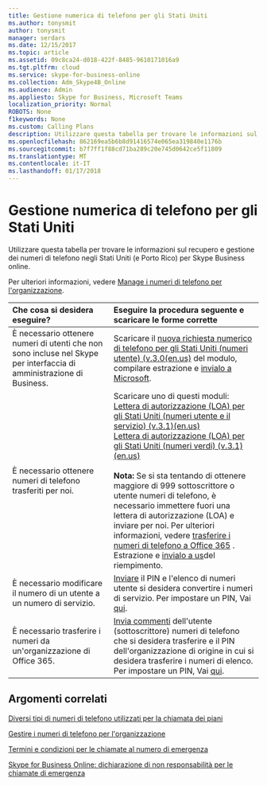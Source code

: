 ```yaml
---
title: Gestione numerica di telefono per gli Stati Uniti
ms.author: tonysmit
author: tonysmit
manager: serdars
ms.date: 12/15/2017
ms.topic: article
ms.assetid: 09c8ca24-d018-422f-8485-9610171016a9
ms.tgt.pltfrm: cloud
ms.service: skype-for-business-online
ms.collection: Adm_Skype4B_Online
ms.audience: Admin
ms.appliesto: Skype for Business, Microsoft Teams
localization_priority: Normal
ROBOTS: None
f1keywords: None
ms.custom: Calling Plans
description: Utilizzare questa tabella per trovare le informazioni sul recupero e gestione dei numeri di telefono negli Stati Uniti (e Porto Rico) per Skype Business online.
ms.openlocfilehash: 862169ea5b6b8d91416574e065ea319840e1176b
ms.sourcegitcommit: b7f7ff1f88cd71ba289c20e745d0642ce5f11809
ms.translationtype: MT
ms.contentlocale: it-IT
ms.lasthandoff: 01/17/2018
---
```

# <a name="phone-number-management-for-the-us"></a>Gestione numerica di telefono per gli Stati Uniti

Utilizzare questa tabella per trovare le informazioni sul recupero e gestione dei numeri di telefono negli Stati Uniti (e Porto Rico) per Skype Business online. 
  
Per ulteriori informazioni, vedere [Manage i numeri di telefono per l'organizzazione](manage-phone-numbers-for-your-organization.md).
  
|**Che cosa si desidera eseguire?**|**Eseguire la procedura seguente e scaricare le forme corrette**|
|:-----|:-----|
|È necessario ottenere numeri di utenti che non sono incluse nel Skype per interfaccia di amministrazione di Business.  <br/> |Scaricare il [nuova richiesta numerico di telefono per gli Stati Uniti (numeri utente) (v.3.0(en.us)](../../downloads/new-phone-number-request-for-the-u.s.-(user-numbers)-(v.3.0)-(en.us).pdf) del modulo, compilare estrazione e [invialo a Microsoft](mailto:gcstnmsd@microsoft.com).  <br/> |
|È necessario ottenere numeri di telefono trasferiti per noi.  <br/> | Scaricare uno di questi moduli: <br/> [Lettera di autorizzazione (LOA) per gli Stati Uniti (numeri utente e il servizio) (v.3.1)(en.us)](../../downloads/LOA-forms/letter-of-authorization-(loa)-for-the-u.s.-(user-and-service-numbers)-(v.3.1)-(en.us).pdf) <br/> [Lettera di autorizzazione (LOA) per gli Stati Uniti (numeri verdi) (v.3.1)(en.us)](../../downloads/LOA-forms/letter-of-authorization-(loa)-for-the-u.s.-(toll-free-numbers)-(v.3.1)-(en.us).pdf) <br/><br/>**Nota:** Se si sta tentando di ottenere maggiore di 999 sottoscrittore o utente numeri di telefono, è necessario immettere fuori una lettera di autorizzazione (LOA) e inviare per noi. Per ulteriori informazioni, vedere [trasferire i numeri di telefono a Office 365](../../what-are-calling-plans-in-office-365/transfer-phone-numbers-to-office-365.md) .           Estrazione e [invialo a us](mailto:ptn@microsoft.com)del riempimento.  <br/> |
|È necessario modificare il numero di un utente a un numero di servizio.  <br/> |[Inviare](mailto:ptn@microsoft.com) il PIN e l'elenco di numeri utente si desidera convertire i numeri di servizio. Per impostare un PIN, Vai [qui](../../what-are-calling-plans-in-office-365/set-your-pin-for-transferring-numbers-to-a-new-service-provider.md).  <br/> |
|È necessario trasferire i numeri da un'organizzazione di Office 365.  <br/> |[Invia commenti](mailto:ptn@microsoft.com) dell'utente (sottoscrittore) numeri di telefono che si desidera trasferire e il PIN dell'organizzazione di origine in cui si desidera trasferire i numeri di elenco. Per impostare un PIN, Vai [qui](../../what-are-calling-plans-in-office-365/set-your-pin-for-transferring-numbers-to-a-new-service-provider.md).  <br/> |
   
## <a name="related-topics"></a>Argomenti correlati
[Diversi tipi di numeri di telefono utilizzati per la chiamata dei piani](../different-kinds-of-phone-numbers-used-for-calling-plans.md)

[Gestire i numeri di telefono per l'organizzazione](manage-phone-numbers-for-your-organization.md)

[Termini e condizioni per le chiamate al numero di emergenza](../emergency-calling-terms-and-conditions.md)

[Skype for Business Online: dichiarazione di non responsabilità per le chiamate di emergenza](https://go.microsoft.com/fwlink/?LinkID=692099)
